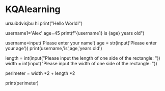 # KQAlearning
ursuibdvisjbu hi
print("Hello World!")

username1='Alex' 
age=45
print(f"{username1} is {age} years old")


username=input('Please enter your name') 
age = str(input('Please enter your age'))
print(username,'is',age,'years old') 


length = int(input("Please input the length of one side of the rectangle: "))
width = int(input("Please input the width of one side of the rectangle: "))

perimeter = width *2 + length *2

print(perimeter)